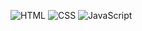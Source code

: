  ![HTML](https://img.shields.io/badge/HTML-e34f26)
   ![CSS](https://img.shields.io/badge/CSS-2965f1)
   ![JavaScript](https://img.shields.io/badge/JavaScript-f7df1e)
